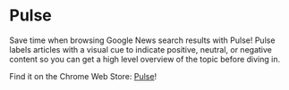 # Pulse

Save time when browsing Google News search results with Pulse! Pulse labels articles with a visual cue to indicate positive, neutral, or negative content so you can get a high level overview of the topic before diving in.

Find it on the Chrome Web Store: [Pulse](https://chrome.google.com/webstore/detail/pulse/ljdiggfingojeibjcaobbafdfbbbipee/related)!
